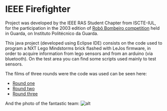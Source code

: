 # IEEE Firefighter

Project was developed by the IEEE RAS Student Chapter from ISCTE-IUL, for the participation in the 2003 edition 
of [Robô Bombeiro competition](http://ubik2.ipg.pt/robobombeiro/) held in Guarda, on Instituto Politécnico da Guarda.

This java project (developed using Eclipse IDE) consists on the code used to program a NXT Lego Mindstorms brick 
flashed with LeJos firmware, in order to acquire information from lego sensors and from an arduino (via bluetooth).
On the test area you can find some scripts used mainly to test sensors.

The films of three rounds were the code was used can be seen here:
- [Round one](https://plus.google.com/photos/+MiguelDuarte42/albums/5897903581365221393/5897920194350411266?authkey=CIqlwJiw_JS1qwE&pid=5897920194350411266&oid=104101243276508464791)
- [Round two](https://plus.google.com/photos/+MiguelDuarte42/albums/5897903581365221393/5897920196249018786?authkey=CIqlwJiw_JS1qwE&pid=5897920196249018786&oid=104101243276508464791)
- [Round three](https://plus.google.com/photos/+MiguelDuarte42/albums/5897903581365221393/5897925647465429538?authkey=CIqlwJiw_JS1qwE&pid=5897925647465429538&oid=104101243276508464791)

And the photo of the fantastic team:
![alt](https://lh5.googleusercontent.com/-6qmWEqm2Gxc/UdmfJDIPD5I/AAAAAAABCbY/ftVX8_0LKWg/w767-h511-no/IMG_0360.jpg)
